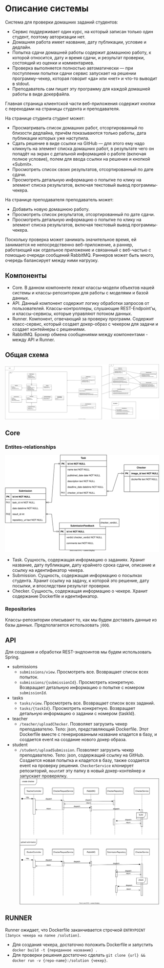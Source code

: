 # Описание системы

Система для проверки домашних заданий студентов:

* Cервис поддерживает один курс, на который записан только один студент, поэтому авторизации нет.
* Домашняя работа имеет название, дату публикации, условие и дедлайн.
* Попытка сдачи домашней работы содержит домашнюю работу, к которой относится, дату и время сдачи, и результат проверки,
  состоящий из оценки и комментариев.
* Проверка выполняется полностью автоматически — при поступлении попытки сдачи сервис запускает на решении
  программу-чекер, которая говорит «да» или «нет» и что-то выводит в stdout.
* Преподаватель сам пишет эту программу для каждой домашней работы в виде докерфайла.

Главная страница клиентской части веб-приложения содержит кнопки с переходами на страницы студента и преподавателя.

На странице студента студент может:

* Просматривать список домашних работ, отсортированный по близости дедлайна, причём показываются только работы, дата
  публикации которых уже наступила.
* Сдать решение в виде ссылки на GitHub — для этого ему надо кликнуть на элемент списка домашних работ, в результате
  чего он попадёт на экран с детальной информацией о работе (включая полное условие), полем для ввода ссылки на решение
  и кнопкой «Submit».
* Просмотреть список своих результатов, отсортированный по дате сдачи.
* Просмотреть детальную информацию о попытке по клику на элемент списка результатов, включая текстовый вывод
  программы-чекера.

На странице преподавателя преподаватель может:

* Добавить новую домашнюю работу.
* Просмотреть список результатов, отсортированный по дате сдачи.
* Просмотреть детальную информацию о попытке по клику на элемент списка результатов, включая текстовый вывод
  программы-чекера.

Поскольку проверка может занимать значительное время, ей занимается не непосредственно веб-приложение, а раннер,
работающий как отдельное приложение и связанный с веб-частью с помощью очереди сообщений RabbitMQ. Раннеров может быть
много, очередь балансирует между ними нагрузку.

## Компоненты

- Core. В данном компоненте лежат классы-модели объектов нашей системы и классы-репозитории для работы с моделями и
  базой данных.
- API. Данный компонент содержит логику обработки запросов от пользователей. Классы-контроллеры, слушающие
  REST-Endpoint'ы, и классы-сервисы, которые управляют потоком данных.
- Runner. Компонент, отвечающий за проверку программ. Содержит класс-сервис, который создает докер-образ с чекером
  для задачи и создает контейнеры с решениями.
- RabbitMQ. Брокер обмена сообщениями между компонентами - между API и Runner.

## Общая схема

![Class diagram](diagrams/img/class-diagram.drawio.svg)

## Core

### Entites-relationships

![ER diagram](diagrams/img/er-diagram.drawio.svg)

- Task. Сущность, содержащая информацию о заданиях. Хранит название, дату публикации, дату крайнего срока сдачи,
  описание и ссылку на идентификатор чекера.
- Submission. Сущность, содержащая информацию о посылках студента. Хранит ссылку на задачу, к которой это решение, дату
  посылки, и впоследствии результат проверки.
- Checker. Сущность, содержащая информацию о чекере. Хранит содержание Dockerfile и идентификатор.

### Repositories

Классы-репозитории описывают то, как мы будем доставать данные из базы данных. Предполагается использовать `jOOQ`.

## API

Для создания и обработки REST-эндпоинтов мы будем использовать Spring.

- submissions
    - `submissions/view`. Просмотреть все. Возвращает список всех попыток.
    - `submissions/{submissionId}`. Просмотреть конкретную. Возвращает детальную информацию о попытке с
      номером `submissionId`.
- tasks
    - `tasks/view`. Просмотреть все. Возвращает список всех заданий.
    - `tasks/{taskId}`. Просмотреть конкретную. Возвращает детальную информацию о задании с номером {taskId}.
- teacher
    - `/teacher/uploadChecker`. Позволяет загрузить чекер преподавателю. Тело: json, представляющий Dockerfile. Этот
      Dockerfile вместе с генерированным название кладется в базу, и создается event на создание нового докер образа.
- student
    - `/student/uploadSubmission`. Позволяет загрузить чекер преподавателю. Тело: json, содержащий ссылку на GitHub.
      Создается новая попытка и кладется в базу, также создается event на проверку решения. `CheckerService` клонирует
      репозиторий, `mount`ит эту папку в новый докер-контейнер и запускает проверялку.
      ![Sequence diagram](diagrams/img/sequence-diagram.drawio.svg)

## RUNNER

Runner ожидает, что Dockerfile заканчивается строчкой `ENTRYPOINT [Запуск чекера на папке /solution]`.

- Для создания чекера, достаточно положить Dockerfile и запустить `docker build -t {переданное название} .`
- Для проверки решения достаточно сделать `git clone {url} && docker run -v {repo-name}:/solution {чекер}`.
